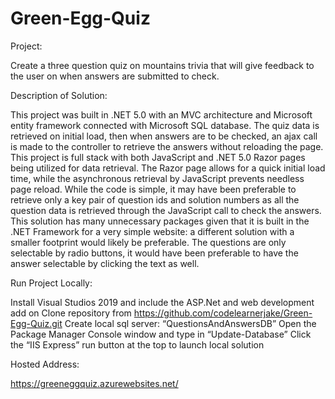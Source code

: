 # Green-Egg-Quiz

Project: 

Create a three question quiz on mountains trivia that will give feedback to the user on when answers are submitted to check. 

Description of Solution: 

This project was built in .NET 5.0 with an MVC architecture and Microsoft entity framework connected with Microsoft SQL database. 
The quiz data is retrieved on initial load, then when answers are to be checked, an ajax call is made to the controller to retrieve the answers without reloading the page. 
This project is full stack with both JavaScript and .NET 5.0 Razor pages being utilized for data retrieval. The Razor page allows for a quick initial load time, while the asynchronous retrieval by JavaScript prevents needless page reload. While the code is simple, it may have been preferable to retrieve only a key pair of question ids and solution numbers as all the question data is retrieved through the JavaScript call to check the answers. This solution has many unnecessary packages given that it is built in the .NET Framework for a very simple website: a different solution with a smaller footprint would likely be preferable.  The questions are only selectable by radio buttons, it would have been preferable to have the answer selectable by clicking the text as well. 

Run Project Locally:

Install Visual Studios 2019 and include the ASP.Net and web development add on
Clone repository from https://github.com/codelearnerjake/Green-Egg-Quiz.git
Create local sql server: “QuestionsAndAnswersDB” 
Open the Package Manager Console window and type in “Update-Database”
Click the “IIS Express” run button at the top to launch local solution

Hosted Address: 

https://greeneggquiz.azurewebsites.net/
